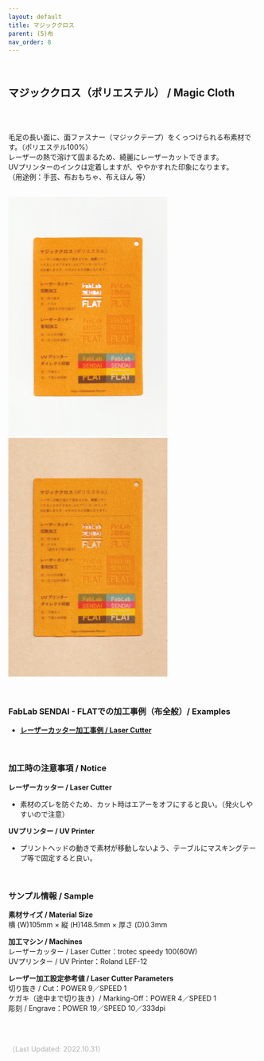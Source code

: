 ```yaml
---
layout: default
title: マジッククロス
parent: (5)布
nav_order: 8
---
```


<br>

## マジッククロス（ポリエステル） / Magic Cloth
<br><br>

毛足の長い面に、面ファスナー（マジックテープ）をくっつけられる布素材です。（ポリエステル100%）<br>
レーザーの熱で溶けて固まるため、綺麗にレーザーカットできます。<br>
UVプリンターのインクは定着しますが、ややかすれた印象になります。<br>
（用途例：手芸、布おもちゃ、布えほん 等）
<br>
<br>

<img src="assets/01/36_knit_1.png" width="320" alt="hi" class="inline"/><img src="assets/01/36_knit_2.png" width="320" alt="hi" class="inline"/>

<br>

### **FabLab SENDAI - FLATでの加工事例（布全般）/ Examples**

* [**レーザーカッター加工事例 / Laser Cutter**](https://www.flickr.com/search/?user_id=96175517%40N02&sort=date-taken-desc&safe_search=1&view_all=1&tags=fabriclc)

<br>

### **加工時の注意事項 / Notice**

**レーザーカッター / Laser Cutter**
* 素材のズレを防ぐため、カット時はエアーをオフにすると良い。（発火しやすいので注意）<br>

**UVプリンター / UV Printer**
* プリントヘッドの動きで素材が移動しないよう、テーブルにマスキングテープ等で固定すると良い。<br>

<br>

### **サンプル情報 / Sample**

**素材サイズ / Material Size**<br>
横 (W)105mm × 縦 (H)148.5mm × 厚さ (D)0.3mm<br>

**加工マシン / Machines**<br>
レーザーカッター / Laser Cutter：trotec speedy 100(60W)<br>
UVプリンター / UV Printer：Roland LEF-12<br>

**レーザー加工設定参考値 / Laser Cutter Parameters**<br>
切り抜き / Cut：POWER 9／SPEED 1<br>
ケガキ（途中まで切り抜き）/ Marking-Off：POWER 4／SPEED 1<br>
彫刻 / Engrave：POWER 19／SPEED 10／333dpi<br>

<br><br>

<span style="color: #B2B2B2">
（Last Updated: 2022.10.31）
</span>
